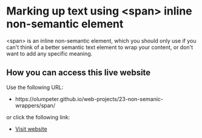 # Marking up text using &lt;span&gt; inline non-semantic element

 &lt;span&gt; is an inline non-semantic element, which you should only use if you can't think of a better semantic text element to wrap your content, or don't want to add any specific meaning. 

 ## How you can access this live website
<p>Use the following URL:</p>
<ul>
  <li>https://olumpeter.github.io/web-projects/23-non-semanic-wrappers/span/</li>
</ul>
<p>or click the following link:</p> 
<ul>
  <li><a href="https://olumpeter.github.io/web-projects/23-non-semanic-wrappers/span/">
    Visit website</a></li>
</ul>
 
